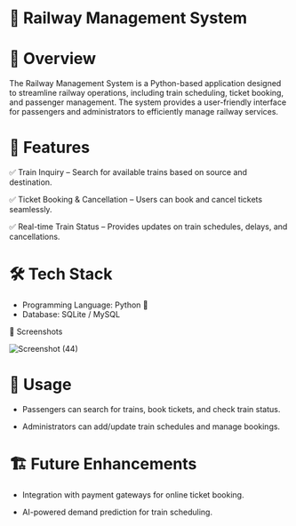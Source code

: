 # 🚆 Railway Management System

# 📌 Overview

The Railway Management System is a Python-based application designed to streamline railway operations, including train scheduling, ticket booking, and passenger management. The system provides a user-friendly interface for passengers and administrators to efficiently manage railway services.

# 🎯 Features

✅ Train Inquiry – Search for available trains based on source and destination.

✅ Ticket Booking & Cancellation – Users can book and cancel tickets seamlessly.

✅ Real-time Train Status – Provides updates on train schedules, delays, and cancellations.

# 🛠️ Tech Stack

* Programming Language: Python 🐍
* Database: SQLite / MySQL

📸 Screenshots


![Screenshot (44)](https://github.com/user-attachments/assets/ca117292-f675-4666-a6e3-2b2ec0b17100)

# 📌 Usage

* Passengers can search for trains, book tickets, and check train status.

* Administrators can add/update train schedules and manage bookings.

# 🏗️ Future Enhancements

* Integration with payment gateways for online ticket booking.

* AI-powered demand prediction for train scheduling.
